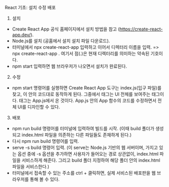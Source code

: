 React 기초: 설치 수정 배포
1. 설치
- Create React App 공식 홈페이지에서 설치 방법을 참고 (https://create-react-app.dev/).
- Node.js를 설치 (공홈에서 설치 설치 파일 다운로드).
- 터미널에서 npx create-react-app 입력하고 이어서 디렉터리 이름을 입력.
	=> npx create-react-app .
	여기서 점(.)은 현재 디렉터리를 의미하는 약속된 기호이다.
- npm start 입력하면 웹 브라우저가 나오면서 설치가 완료된다.

2. 수정
- npm start 명령어를 실행하면 Create React App 도구는 index.js(입구 파일)를 찾고, 이 안의 코드대로 동작하게 된다. 그중에서 <App />태그는 UI 전체를 보여주는 태그이다. <App /> 태그는 App.js에서 온 것이다. App.js 안의 App 함수의 코드를 수정하면서 전체 UI를 디자인할 수 있다.

3. 배포
- npm run build 명령어를 터미널에 입력하여 빌드를 시작.
   (이때 build 폴더가 생성되고 index.html 파일을 의존하는 다른 파일들도 존재하게 된다.)
- 다시 npm run build 명령어를 입력.
- serve -s build 명령어 입력.
   (이 serve는 Node.js 기반의 웹 서버이며, 가지고 있는 옵션 중에 -s 옵션을 추가하면 사용자가 들어오는 경로 상관없이, index.html 파일을  서비스하게 해준다. 그리고  build 폴더 지정하여 해당 폴더 안의 index.html 파일을 서비스한다.)
- 터미널에서 접속할 수 있는 주소를 ctrl + 클릭하면, 실제 서비스된 배포판을 웹 브라우저를 통해 볼 수 있다.
